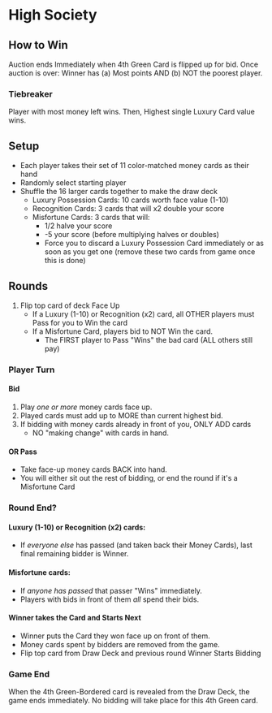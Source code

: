 # High Society
## How to Win
Auction ends Immediately when 4th Green Card is flipped up for bid.
Once auction is over: Winner has (a) Most points AND (b) NOT the poorest player.
### Tiebreaker
Player with most money left wins.
Then, Highest single Luxury Card value wins.

## Setup
- Each player takes their set of 11 color-matched money cards as their hand
- Randomly select starting player
- Shuffle the 16 larger cards together to make the draw deck
	- Luxury Possession Cards: 10 cards worth face value (1-10)
	- Recognition Cards: 3 cards that will x2 double your score
	- Misfortune Cards: 3 cards that will:
		- 1/2 halve your score
		- -5 your score (before multiplying halves or doubles)
		- Force you to discard a Luxury Possession Card immediately or as soon as you get one (remove these two cards from game once this is done)

## Rounds
1. Flip top card of deck Face Up
	- If a Luxury (1-10) or Recognition (x2) card, all OTHER players must Pass for you to Win the card	
	- If a Misfortune Card, players bid to NOT Win the card.
		- The FIRST player to Pass "Wins" the bad card (ALL others still pay)

### Player Turn
#### Bid
1. Play *one or more* money cards face up.
2. Played cards must add up to MORE than current highest bid.
3. If bidding with money cards already in front of you, ONLY ADD cards
	- NO "making change" with cards in hand.
#### OR Pass
- Take face-up money cards BACK into hand.
- You will either sit out the rest of bidding, or end the round if it's a Misfortune Card

### Round End?
#### Luxury (1-10) or Recognition (x2) cards:
- If *everyone else* has passed (and taken back their Money Cards), last final remaining bidder is Winner.
#### Misfortune cards:
- If *anyone has passed* that passer "Wins" immediately.
- Players with bids in front of them *all* spend their bids.
#### Winner takes the Card and Starts Next
- Winner puts the Card they won face up on front of them.
- Money cards spent by bidders are removed from the game.
- Flip top card from Draw Deck and previous round Winner Starts Bidding

### Game End
When the 4th Green-Bordered card is revealed from the Draw Deck, the game ends immediately.
No bidding will take place for this 4th Green card.
